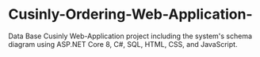 # Cusinly-Ordering-Web-Application-
Data Base Cusinly Web-Application project including the system's schema diagram using ASP.NET Core 8, C#, SQL, HTML, CSS, and JavaScript.
